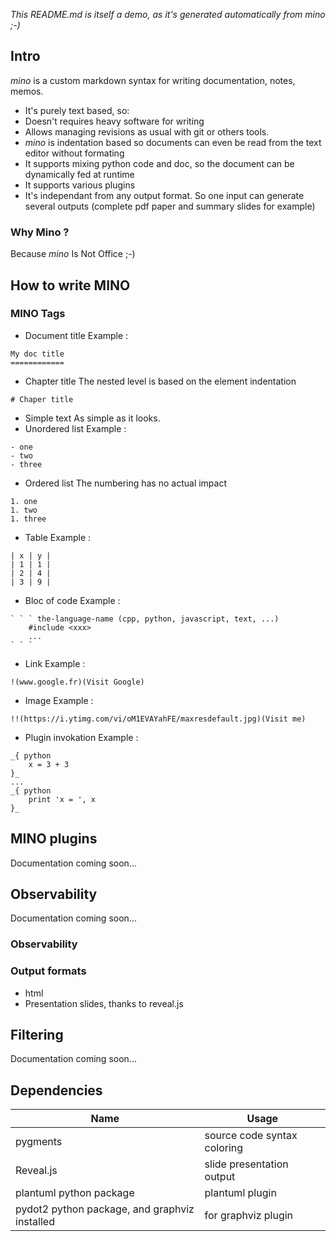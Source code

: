 _This README.md is itself a demo, as it's generated automatically from mino ;-)_

## Intro
_mino_ is a custom markdown syntax for writing documentation, notes, memos.
-  It's purely text based, so:
  -  Doesn't requires heavy software for writing
  -  Allows managing revisions as usual with git or others tools.
-  _mino_ is indentation based so documents can even be read from the text editor without formating
-  It supports mixing python code and doc, so the document can be dynamically fed at runtime
-  It supports various plugins
-  It's independant from any output format. So one input can generate several outputs (complete pdf paper and summary slides for example)

### Why Mino ?
Because _mino_ Is Not Office ;-)

## How to write MINO

### MINO Tags
-  Document title
Example :
```text
My doc title
============

```

-  Chapter title
The nested level is based on the element indentation
```text
# Chaper title

```

-  Simple text
As simple as it looks.
-  Unordered list
Example :
```text
- one
- two
- three

```

-  Ordered list
The numbering has no actual impact
```text
1. one
1. two
1. three

```

-  Table
Example :
```text
| x | y |
| 1 | 1 |
| 2 | 4 |
| 3 | 9 |

```

-  Bloc of code
Example :
```text
` ` ` the-language-name (cpp, python, javascript, text, ...)
    #include <xxx>
    ...
` ` `

```

-  Link
Example :
```text
!(www.google.fr)(Visit Google)

```

-  Image
Example :
```text
!!(https://i.ytimg.com/vi/oM1EVAYahFE/maxresdefault.jpg)(Visit me)

```

-  Plugin invokation
Example :
```text
_{ python
    x = 3 + 3
}_
...
_{ python
    print 'x = ', x 
}_

```


## MINO plugins
Documentation coming soon...

## Observability
Documentation coming soon...

### Observability

### Output formats
-  html
-  Presentation slides, thanks to reveal.js

## Filtering
Documentation coming soon...

## Dependencies
 Name  |  Usage 
--- | ---
 pygments  |  source code syntax coloring 
 Reveal.js  |  slide presentation output 
 plantuml python package  |  plantuml plugin 
 pydot2 python package, and graphviz installed  |  for graphviz plugin 

